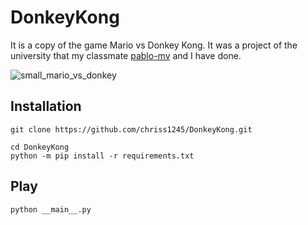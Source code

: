 # DonkeyKong
It is a copy of the game Mario vs Donkey Kong. It was a project of the university that my classmate [pablo-mv](https://github.com/pablo-mv) and I have done. 


![small_mario_vs_donkey](https://user-images.githubusercontent.com/58918297/145996463-3a3d65c6-5ad5-4588-b1b8-405e3be04320.gif)

## Installation
```console
git clone https://github.com/chriss1245/DonkeyKong.git
```
```console
cd DonkeyKong
python -m pip install -r requirements.txt
```
## Play
```console
python __main__.py
```
